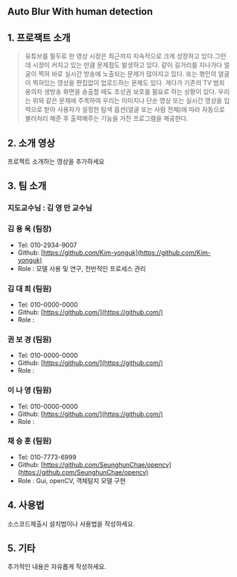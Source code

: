 ## Auto Blur With human detection

## 1. 프로잭트 소개
> 유튜브를 필두로 한 영상 시장은 최근까지 지속적으로 크게 성장하고 있다.그런데 시장이 커지고 있는 만큼 문제점도 발생하고 있다. 
같이 길거리를 지나가다 얼굴이 찍혀 바로 실시간 방송에 노출되는 문제가 많아지고 있다. 또는 행인의 얼굴이 찍혀있는 영상을 편집없이 업로드하는 문제도 있다. 게다가 기존의 TV 범죄 용의자 생방송 화면을 송출할 때도 초상권 보호를 필요로 하는 상황이 있다.
우리는 위와 같은 문제에 주목하여 우리는 이미지나 단순 영상 또는 실시간 영상을 입력으로 받아 사용자가 설정한 탐색 옵션(얼굴 또는 사람 전체)에 따라 자동으로 블러처리 해준 후 출력해주는 기능을 가진 프로그램을 제공한다.


## 2. 소개 영상

프로젝트 소개하는 영상을 추가하세요

## 3. 팀 소개

### 지도교수님 : 김 영 만 교수님


### 김 용 욱 (팀장)
* Tel: 010-2934-9007
* Github: [https://github.com/Kim-yonguk](https://github.com/Kim-yonguk)
* Role : 모델 사용 및 연구, 전반적인 프로세스 관리


### 김 대 희 (팀원)
* Tel: 010-0000-0000
* Github: [https://github.com/](https://github.com/)
* Role : 


### 권 보 경 (팀원)
* Tel: 010-0000-0000
* Github: [https://github.com/](https://github.com/)
* Role : 


### 이 나 영 (팀원)
* Tel: 010-0000-0000
* Github: [https://github.com/](https://github.com/)
* Role :  


### 채 승 훈 (팀원)
* Tel: 010-7773-6999
* Github: [https://github.com/SeunghunChae/opencv](https://github.com/SeunghunChae/opencv)
* Role :  Gui, openCV, 객체탐지 모델 구현






## 4. 사용법

소스코드제출시 설치법이나 사용법을 작성하세요.

## 5. 기타

추가적인 내용은 자유롭게 작성하세요.

